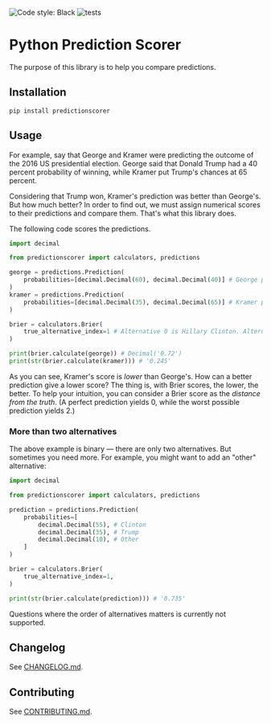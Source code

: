 ![Code style: Black](https://img.shields.io/badge/code%20style-black-000000.svg)
![tests](https://github.com/yhoiseth/python-prediction-scorer/workflows/tests/badge.svg)

# Python Prediction Scorer

The purpose of this library is to help you compare predictions.

## Installation

`pip install predictionscorer` 

## Usage

For example, say that George and Kramer were predicting the outcome of the 2016 US presidential election. George said that Donald Trump had a 40 percent probability of winning, while Kramer put Trump's chances at 65 percent.

Considering that Trump won, Kramer's prediction was better than George's. But how much better? In order to find out, we must assign numerical scores to their predictions and compare them. That's what this library does.

The following code scores the predictions.

```python
import decimal

from predictionscorer import calculators, predictions

george = predictions.Prediction(
    probabilities=[decimal.Decimal(60), decimal.Decimal(40)] # George put Clinton at 60 % and Trump at 40 %.
)
kramer = predictions.Prediction(
    probabilities=[decimal.Decimal(35), decimal.Decimal(65)] # Kramer put Clinton at 35 % and Trump at 65 %.
)

brier = calculators.Brier(
    true_alternative_index=1 # Alternative 0 is Hillary Clinton. Alternative 1 is Donald Trump.
)

print(brier.calculate(george)) # Decimal('0.72')
print(str(brier.calculate(kramer))) # '0.245'
```

As you can see, Kramer's score is _lower_ than George's. How can a better prediction give a lower score? The thing is, with Brier scores, the lower, the better. To help your intuition, you can consider a Brier score as the _distance from the truth_. (A perfect prediction yields 0, while the worst possible prediction yields 2.)

### More than two alternatives

The above example is binary — there are only two alternatives. But sometimes you need more. For example, you might want to add an "other" alternative:

```python
import decimal

from predictionscorer import calculators, predictions

prediction = predictions.Prediction(
    probabilities=[
        decimal.Decimal(55), # Clinton
        decimal.Decimal(35), # Trump
        decimal.Decimal(10), # Other
    ]
)

brier = calculators.Brier(
    true_alternative_index=1,
)

print(str(brier.calculate(prediction))) # '0.735'
```

Questions where the order of alternatives matters is currently not supported.

## Changelog

See [CHANGELOG.md](CHANGELOG.md).

## Contributing

See [CONTRIBUTING.md](CONTRIBUTING.md).
